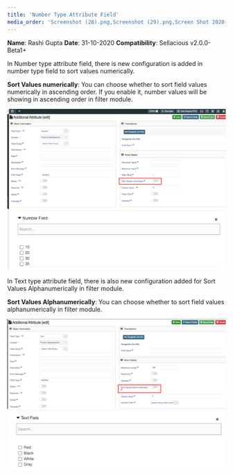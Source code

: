 ```yaml
---
title: 'Number Type Attribute Field'
media_order: 'Screenshot (28).png,Screenshot (29).png,Screen Shot 2020-10-31 at 11.08.52 AM.png,Screen Shot 2020-10-31 at 11.09.01 AM.png'
---
```


**Name**: Rashi Gupta
**Date**: 31-10-2020
**Compatibility**: Sellacious v2.0.0-Beta1+

In Number type attribute field, there is new configuration is added in number type field to sort values numerically. 

**Sort Values numerically**: You can choose whether to sort field values numerically in ascending order. If you enable it, number values will be showing in ascending order in filter module.

![](Screenshot%20%2828%29.png)
![](Screen%20Shot%202020-10-31%20at%2011.08.52%20AM.png)

In Text type attribute field, there is also new configuration added for Sort Values Alphanumerically in filter module.

**Sort Values Alphanumerically**: You can choose whether to sort field values alphanumerically in filter module.

![](Screenshot%20%2829%29.png)
![](Screen%20Shot%202020-10-31%20at%2011.09.01%20AM.png)